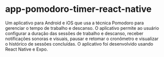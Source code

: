 # app-pomodoro-timer-react-native

Um aplicativo para Android e iOS que usa a técnica Pomodoro para gerenciar o tempo de trabalho e descanso. O aplicativo permite ao usuário configurar a duração das sessões de trabalho e descanso, receber notificações sonoras e visuais, pausar e retomar o cronômetro e visualizar o histórico de sessões concluídas. O aplicativo foi desenvolvido usando React Native e Expo.
